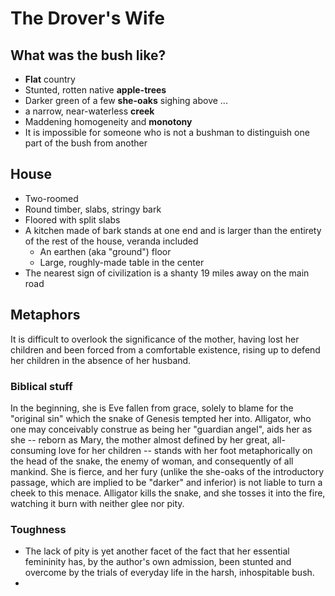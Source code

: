 The Drover's Wife
=====

## What was the bush like?

* **Flat** country
* Stunted, rotten native **apple-trees**
* Darker green of a few **she-oaks** sighing above ...
* a narrow, near-waterless **creek**
* Maddening homogeneity and **monotony**
* It is impossible for someone who is not a bushman to distinguish one part of the bush from another

## House

* Two-roomed
* Round timber, slabs, stringy bark
* Floored with split slabs
* A kitchen made of bark stands at one end and is larger than the entirety of the rest of the house, veranda included
  * An earthen (aka "ground") floor
  * Large, roughly-made table in the center
* The nearest sign of civilization is a shanty 19 miles away on the main road

## Metaphors

It is difficult to overlook the significance of the mother, having lost her children and been forced from a comfortable existence, rising up to defend her children in the absence of her husband.

### Biblical stuff
In the beginning, she is Eve fallen from grace, solely to blame for the "original sin" which the snake of Genesis tempted her into. Alligator, who one may conceivably construe as being her "guardian angel", aids her as she -- reborn as Mary, the mother almost defined by her great, all-consuming love for her children -- stands with her foot metaphorically on the head of the snake, the enemy of woman, and consequently of all mankind. She is fierce, and her fury (unlike the she-oaks of the introductory passage, which are implied to be "darker" and inferior) is not liable to turn a cheek to this menace. Alligator kills the snake, and she tosses it into the fire, watching it burn with neither glee nor pity. 
 
### Toughness
* The lack of pity is yet another facet of the fact that her essential femininity has, by the author's own admission, been stunted and overcome by the trials of everyday life in the harsh, inhospitable bush.
* 
